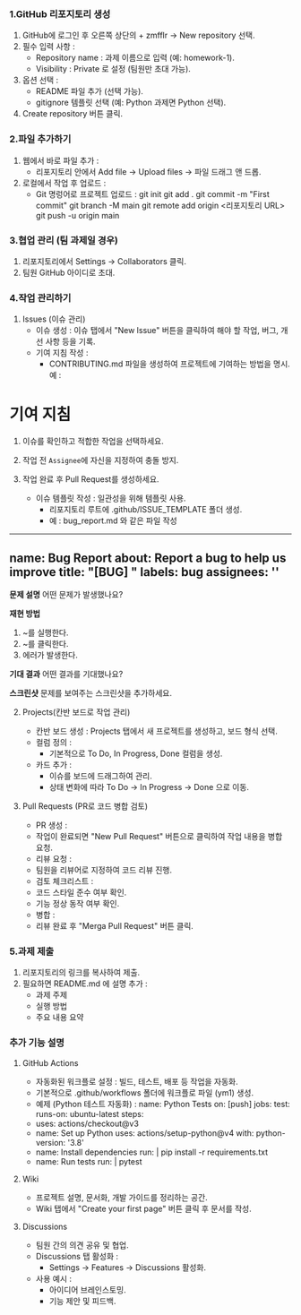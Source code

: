 ### 1.GitHub 리포지토리 생성
1. GitHub에 로그인 후 오른쪽 상단의 + zmfflr -> New repository 선택.
2. 필수 입력 사항 :
    - Repository name : 과제 이름으로 입력 (예: homework-1).
    - Visibility : Private 로 설정 (팀원만 초대 가능).
3. 옵션 선택 :
    - README 파일 추가 (선택 가능).
    - gitignore 템플릿 선택 (예: Python 과제면 Python 선택).
4. Create repository 버튼 클릭.

### 2.파일 추가하기
1. 웹에서 바로 파일 추가 :
    - 리포지토리 안에서 Add file -> Upload files -> 파일 드래그 앤 드롭.
2. 로컬에서 작업 후 업로드 :
    - Git 명렁어로 프로젝트 업로드 :
git init
git add .
git commit -m "First commit"
git branch -M main
git remote add origin <리포지토리 URL>
git push -u origin main

### 3.협업 관리 (팀 과제일 경우)
1. 리포지토리에서 Settings -> Collaborators 클릭.
2. 팀원 GitHub 아이디로 초대.

### 4.작업 관리하기
1. Issues (이슈 관리)
   - 이슈 생성 : 이슈 탭에서 "New lssue" 버튼을 클릭하여 해야 할 작업, 버그, 개선 사항 등을 기록.
   - 기여 지침 작성 :
      - CONTRIBUTING.md 파일을 생성하여 프로젝트에 기여하는 방법을 명시. 예 :
# 기여 지침 
1. 이슈를 확인하고 적합한 작업을 선택하세요.
2. 작업 전 `Assignee`에 자신을 지정하여 충돌 방지.
3. 작업 완료 후 Pull Request를 생성하세요.

   - 이슈 템플릿 작성 : 일관성을 위해 템플릿 사용.
      - 리포지토리 루트에 .github/ISSUE_TEMPLATE 폴더 생성.
      -  예 : bug_report.md 와 같은 파일 작성
---
name: Bug Report
about: Report a bug to help us improve
title: "[BUG] "
labels: bug
assignees: ''
---
**문제 설명**
어떤 문제가 발생했나요?

**재현 방법**
1. ~를 실행한다.
2. ~를 클릭한다.
3. 에러가 발생한다.

**기대 결과**
어떤 결과를 기대했나요?

**스크린샷**
문제를 보여주는 스크린샷을 추가하세요.

2. Projects(칸반 보드로 작업 관리)
   - 칸반 보드 생성 : Projects 탭에서 새 프로젝트를 생성하고, 보드 형식 선택.
   - 컬럼 정의 :
      - 기본적으로 To Do, In Progress, Done 컬럼을 생성.
   - 카드 추가 :
     - 이슈를 보드에 드래그하여 관리.
     - 상태 변화에 따라 To Do -> In Progress -> Done 으로 이동.

3. Pull Requests (PR로 코드 병합 검토)
   - PR 생성 :
    - 작업이 완료되면 "New Pull Request" 버튼으로 클릭하여 작업 내용을 병합 요청.
   - 리뷰 요청 :
    - 팀원을 리뷰어로 지정하여 코드 리뷰 진행.
   - 검토 체크리스트 :
    - 코드 스타일 준수 여부 확인.
    - 기능 정상 동작 여부 확인.
   - 병합 :
    - 리뷰 완료 후 "Merga Pull Request" 버튼 클릭.

### 5.과제 제출
1. 리포지토리의 링크를 복사하여 제출.
2. 필요하면 README.md 에 설명 추가 :
    - 과제 주제
    - 실행 방법
    - 주요 내용 요약

### 추가 기능 설명
1. GitHub Actions
    - 자동화된 워크플로 설정 : 빌드, 테스트, 배포 등 작업을 자동화.
    - 기본적으로 .github/workflows 폴더에 워크플로 파일 (ym1) 생성.
    - 예제 (Python 테스트 자동화) :
name: Python Tests
on: [push]
jobs:
  test:
    runs-on: ubuntu-latest
    steps:
    - uses: actions/checkout@v3
    - name: Set up Python
      uses: actions/setup-python@v4
      with:
        python-version: '3.8'
    - name: Install dependencies
      run: |
        pip install -r requirements.txt
    - name: Run tests
      run: |
        pytest

2. Wiki
    - 프로젝트 설명, 문서화, 개발 가이드를 정리하는 공간.
    -  Wiki 탭에서 "Create your first page" 버튼 클릭 후 문서를 작성.

3. Discussions
    - 팀원 간의 의견 공유 및 협업.
    - Discussions 탭 활성화 :
      - Settings -> Features -> Discussions 활성화.
    - 사용 예시 :
      - 아이디어 브레인스토밍.
      - 기능 제안 및 피드백.




